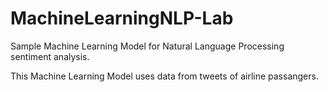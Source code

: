 # MachineLearningNLP-Lab
Sample Machine Learning Model for Natural Language Processing sentiment analysis.

This Machine Learning Model uses data from tweets of airline passangers.

